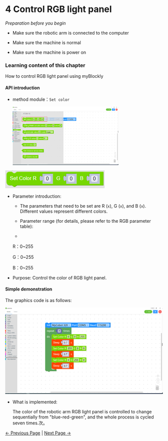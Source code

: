 # 4 Control RGB light panel

<i>Preparation before you begin</i>

- Make sure the robotic arm is connected to the computer

- Make sure the machine is normal

- Make sure the machine is power on

### Learning content of this chapter

How to control RGB light panel using myBlockly

#### API introduction

* method module：`Set color`

  <img src="../../../../resources/5-BasicApplication/5.2.1/m5/img/case/setcolor_item.png" style="zoom: 33%;" />

<img src="../../../../resources/5-BasicApplication/5.2.1/m5/img/blocks/atom/1.png"/>

* Parameter introduction:

  * The parameters that need to be set are R (`x`), G (`x`), and B (`x`). Different values represent different colors.

  * Parameter range (for details, please refer to the RGB parameter table):

  *

    R：0~255

    G：0~255

    B：0~255

* Purpose: Control the color of RGB light panel.



#### Simple demonstration

The graphics code is as follows:

<img src="../../../../resources/5-BasicApplication/5.2.1/m5/img/case/setcolor.png" style="zoom: 50%;" />

* What is implemented:

  The color of the robotic arm RGB light panel is controlled to change sequentially from "blue-red-green", and the whole process is cycled seven times.次。





[← Previous Page](./3-interface_description.md) | [Next Page →](./5-ControlRoboticArmBackZero.md)